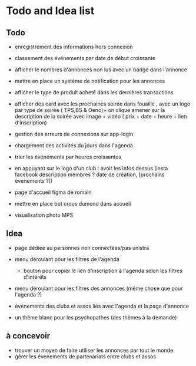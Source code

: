 # Todo and Idea list

## Todo 
- enregistrement des informations hors connexion
- classement des événements par date de début croissante
- afficher le nombres d'annonces non lus avec un badge dans l'annonce
- mettre en place un système de notification pour les annonces
- afficher le type de produit acheté dans les dernières transactions
- afficher des card avec les prochaines soirée dans fouaille , avec un logo par type de soirée ( TPS,BS & Oeno)+ on clique amener sur la description de la soirée avec image + vidéo ( prix + date + heure + lien d'inscription)
- gestion des erreurs de connexions sur app-login 
- chargement des activités du jours dans l'agenda
- trier les événéments par heures croissantes 
- en appuyant sur le logo d'un club : avoir les infos dessus (insta facebook description membres ? date de création, [prochains évenements ?])


- page d'accueil figma de romain
- mettre en place bot crous dumond dans accueil
- visualisation photo MPS

## Idea

- page dédiée au personnes non connectées/pas unistra
- menu déroulant pour les filtres de l'agenda
    - bouton pour copier le lien d'inscription à l'agenda selon les filtres d'intérêts
- menu déroulant pour les filtres des annonces (même chose que pour l'agenda ?)
- événements des clubs et assos liés avec l'agenda et la page d'annonce

- un thème blanc pour les psychopathes
(des thèmes à la demande)

## à concevoir

- trouver un moyen de faire utiliser les annonces par tout le monde.
- gérer les évenements de partenariats entre clubs et assos